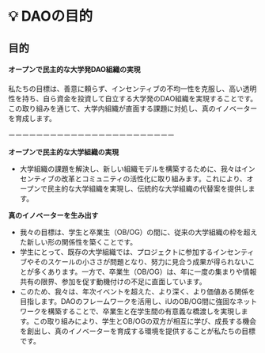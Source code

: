 # 💡 DAOの目的

## 目的

#### オープンで民主的な大学発DAO組織の実現

私たちの目標は、善意に頼らず、インセンティブの不均一性を克服し、高い透明性を持ち、自ら資金を投資して自立する大学発のDAO組織を実現することです。この取り組みを通じて、大学内組織が直面する課題に対処し、真のイノベーターを育成します。

ーーーーーーーーーーーーーーーーーーーーーーーー

**オープンで民主的な大学組織の実現**

* 大学組織の課題を解決し、新しい組織モデルを構築するために、我々はインセンティブの改革とコミュニティの活性化に取り組みます。これにより、オープンで民主的な大学組織を実現し、伝統的な大学組織の代替案を提供します。

**真のイノベーターを生み出す**

* 我々の目標は、学生と卒業生（OB/OG）の間に、従来の大学組織の枠を超えた新しい形の関係性を築くことです。
* 学生にとって、既存の大学組織では、プロジェクトに参加するインセンティブやそのスケールの小ささが問題となり、努力に見合う成果が得られないことが多くあります。一方で、卒業生（OB/OG）は、年に一度の集まりや情報共有の限界、参加を促す動機付けの不足に直面しています。
* このため、我々は、年次イベントを超えた、より深く、より価値ある関係を目指します。DAOのフレームワークを活用し、iUのOB/OG間に強固なネットワークを構築することで、卒業生と在学生間の有意義な橋渡しを実現します。この取り組みにより、学生とOB/OGの双方が相互に学び、成長する機会を創出し、真のイノベーターを育成する環境を提供することが私たちの目標です。
